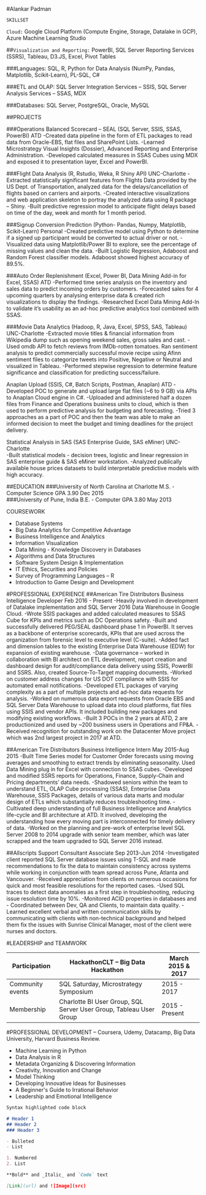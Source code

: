 #Alankar Padman                                                                                                              

`SKILLSET`

`Cloud:`
Google Cloud Platform (Compute Engine, Storage, Datalake in GCP), Azure Machine Learning Studio

##`Visualization and Reporting:`
PowerBI, SQL Server Reporting Services (SSRS), Tableau, D3.JS, Excel, Pivot Tables

###Languages:
SQL, R, Python for Data Analysis (NumPy, Pandas, Matplotlib, Scikit-Learn), PL-SQL, C#	       

###ETL and OLAP:
SQL Server Integration Services – SSIS, SQL Server Analysis Services – SSAS, MDX

###Databases:
SQL Server, PostgreSQL, Oracle, MySQL

##PROJECTS

###Operations Balanced Scorecard – SEAL	         	(SQL Server, SSIS, SSAS, PowerBI)				      ATD
-Created data pipeline in the form of ETL packages to read data from Oracle-EBS, flat files and SharePoint Lists.
-Learned Microstrategy Visual Insights (Dossier), Advanced Reporting and Enterprise Administration.
-Developed calculated measures in SSAS Cubes using MDX and exposed it to presentation layer, Excel and PowerBI.

###Flight Data Analysis				   (R, Rstudio, Weka, R Shiny API)			                    UNC-Charlotte
-Extracted statistically significant features from Flights Data provided by the US Dept. of Transportation, analyzed data for the delays/cancellation of flights based on carriers and airports.
-Created interactive visualizations and web application skeleton to portray the analyzed data using R package – Shiny.
-Built predictive regression model to anticipate flight delays based on time of the day, week and month for 1 month period.

###Signup Conversion Prediction		    (Python- Pandas, Numpy, Matplotlib, Scikit-Learn)		             Personal
-Created predictive model using Python to determine if a signed up participant would be converted to actual driver or not. 
-Visualized data using Matplotlib/Power BI to explore, see the percentage of missing values and clean the data.
-Built Logistic Regression, Adaboost and Random Forest classifier models. Adaboost showed highest accuracy of 89.5%.                                                             

###Auto Order Replenishment	        (Excel, Power BI, Data Mining Add-in for Excel, SSAS)   			      ATD
-Performed time series analysis on the inventory and sales data to predict incoming orders by customers.
-Forecasted sales for 4 upcoming quarters by analysing enterprise data & created rich visualizations to display the findings.
-Researched Excel Data Mining Add-In to validate it’s usability as an ad-hoc predictive analytics tool combined with SSAS.

###Movie Data Analytics                   (Hadoop, R, Java, Excel, SPSS, SAS, Tableau)	 	                UNC-Charlotte
-Extracted movie titles & financial information from Wikipedia dump such as opening weekend sales, gross sales and cast.
-Used omdb API to fetch reviews from IMDb-rotten tomatoes. Ran sentiment analysis to predict commercially successful movie recipe using Afinn sentiment files to categorize tweets into Positive, Negative or Neutral and visualized in Tableau.
-Performed stepwise regression to determine feature significance and classification for predicting success/failure.

Anaplan Upload				(SSIS, C#, Batch Scripts, Postman, Anaplan)				      ATD
-Developed POC to generate and upload large flat files (~6 to 9 GB) via APIs to Anaplan Cloud engine in C#.
-Uploaded and administered half a dozen files from Finance and Operations business units to cloud, which is then used to perform predictive analysis for budgeting and forecasting.
-Tried 3 approaches as a part of POC and then the team was able to make an informed decision to meet the budget and timing deadlines for the project delivery.

Statistical Analysis in SAS			(SAS Enterprise Guide, SAS eMiner)		                UNC-Charlotte            
-Built statistical models - decision trees, logistic and linear regression in SAS enterprise guide & SAS eMiner workstation.
-Analyzed publically available house prices datasets to build interpretable predictive models with high accuracy.

##EDUCATION
###University of North Carolina at Charlotte       M.S. - Computer Science                        GPA 3.90	                          Dec 2015                                        
###University of Pune, India		                   B.E. - Computer                                GPA 3.80	                         May 2013


COURSEWORK
- Database Systems
- Big Data Analytics for Competitive Advantage
- Business Intelligence and Analytics
- Information Visualization
- Data Mining - Knowledge Discovery in Databases
- Algorithms and Data Structures
- Software System Design & Implementation
- IT Ethics, Securities and Policies
- Survey of Programming Languages – R
- Introduction to Game Design and Development


#PROFESSIONAL EXPERIENCE
##American Tire Distributors	            Business Intelligence Developer		 	        Feb 2016 - Present
-Heavily involved in development of Datalake implementation and SQL Server 2016 Data Warehouse in Google Cloud.
-Wrote SSIS packages and added calculated measures to SSAS Cube for KPIs and metrics such as DC Operations safety.
-Built and successfully delivered PEG/SEAL dashboard phase 1 in PowerBI. It serves as a backbone of enterprise scorecards, KPIs that are used across the organization from forensic level to executive level (C-suite).
-Added fact and dimension tables to the existing Enterprise Data Warehouse (EDW) for expansion of existing warehouse.
-Data governance – worked in collaboration with BI architect on ETL development, report creation and dashboard design for audit/compliance data delivery using SSIS, PowerBI and SSRS. Also, created Source-To-Target mapping documents.
-Worked on customer address changes for US DOT compliance with SSIS for automated email notifications.
-Developed ETL packages of varying complexity as a part of multiple projects and ad-hoc data requests for analysis.
-Worked on numerous data export requests from Oracle EBS and SQL Server Data Warehouse to upload data into cloud platforms, flat files using SSIS and vendor APIs. It included building new packages and modifying existing workflows.
-Built 3 POCs in the 2 years at ATD, 2 are productionized and used by ~200 business users in Operations and FP&A.
-Received recognition for outstanding work on the Datacenter Move project which was 2nd largest project in 2017 at ATD.

##American Tire Distributors			 Business Intelligence Intern		                     May 2015-Aug 2015
-Built Time Series model for Customer Order forecasts using moving averages and smoothing to extract trends by eliminating seasonality. Used Data Mining plug in for Excel with connection to SSAS cubes. 
-Developed and modified SSRS reports for Operations, Finance, Supply-Chain and Pricing departments’ data needs.
-Shadowed seniors within the team to understand ETL, OLAP Cube processing (SSAS), Enterprise Data Warehouse, SSIS Packages, details of various data marts and modular design of ETLs which substantially reduces troubleshooting time.
-Cultivated deep understanding of full Business Intelligence and Analytics life-cycle and BI architecture at ATD. It involved, developing the understanding how every moving part is interconnected for timely delivery of data.
-Worked on the planning and pre-work of enterprise level SQL Server 2008 to 2014 upgrade with senior team member, which was later scrapped and the team upgraded to SQL Server 2016 instead.

##Allscripts				               Support Consultant Associate 		          Sep 2013-Jun 2014
-Investigated client reported SQL Server database issues using T-SQL and made recommendations to fix the data to maintain consistency across systems while working in conjunction with team spread across Pune, Atlanta and Vancouver.
-Received appreciation from clients on numerous occasions for quick and most feasible resolutions for the reported cases.
-Used SQL traces to detect data anomalies as a first step in troubleshooting, reducing issue resolution time by 10%.
-Monitored ACID properties in databases and - Coordinated between Dev, QA and Clients, to maintain data quality.
-Learned excellent verbal and written communication skills by communicating with clients with non-technical background and helped them fix the issues with Sunrise Clinical Manager, most of the client were nurses and doctors.

#LEADERSHIP and TEAMWORK

Participation | HackathonCLT  – Big Data Hackathon | March 2015 & 2017
------------- |----------------------------------- | -----------------
Community events | SQL Saturday, Microstrategy Symposium | 2015 - 2017
Membership | Charlotte BI User Group, SQL Server User Group, Tableau User Group | 2015 - Present

#PROFESSIONAL DEVELOPMENT – Coursera, Udemy, Datacamp, Big Data University, Harvard Business Review.
- Machine Learning in Python
- Data Analysis in R
- Metadata Organizing & Discovering Information
- Creativity, Innovation and Change		
- Model Thinking	              
- Developing Innovative Ideas for Businesses 
- A Beginner's Guide to Irrational Behavior
- Leadership and Emotional Intelligence    


```markdown
Syntax highlighted code block

# Header 1
## Header 2
### Header 3

- Bulleted
- List

1. Numbered
2. List

**Bold** and _Italic_ and `Code` text

[Link](url) and ![Image](src)
```
